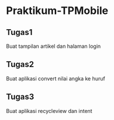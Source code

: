 # Praktikum-TPMobile

## Tugas1
Buat tampilan artikel dan halaman login

## Tugas2
Buat aplikasi convert nilai angka ke huruf

## Tugas3
Buat aplikasi recycleview dan intent